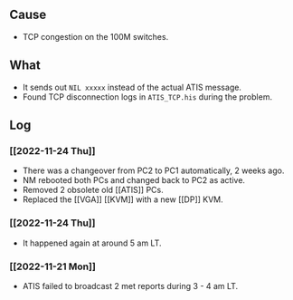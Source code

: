 ## Cause
- TCP congestion on the 100M switches.
## What
- It sends out `NIL xxxxx` instead of the actual ATIS message.
- Found TCP disconnection logs in `ATIS_TCP.his` during the problem.
## Log
### [[2022-11-24 Thu]]
- There was a changeover from PC2 to PC1 automatically, 2 weeks ago.
- NM rebooted both PCs and changed back to PC2 as active.
- Removed 2 obsolete old [[ATIS]] PCs.
- Replaced the [[VGA]] [[KVM]] with a new [[DP]] KVM.
### [[2022-11-24 Thu]]
- It happened again at around 5 am LT.
### [[2022-11-21 Mon]]
- ATIS failed to broadcast 2 met reports during 3 - 4 am LT.